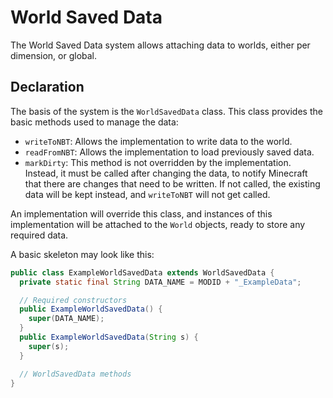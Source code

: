 World Saved Data
================

The World Saved Data system allows attaching data to worlds, either per dimension, or global.

Declaration
-----------

The basis of the system is the `WorldSavedData` class. This class provides the basic methods used to manage the data:

* `writeToNBT`: Allows the implementation to write data to the world.
* `readFromNBT`: Allows the implementation to load previously saved data.
* `markDirty`: This method is not overridden by the implementation. Instead, it must be called after changing the data, to notify Minecraft that there are changes that need to be written. If not called, the existing data will be kept instead, and `writeToNBT` will not get called.

An implementation will override this class, and instances of this implementation will be attached to the `World` objects, ready to store any required data.

A basic skeleton may look like this:

```Java
public class ExampleWorldSavedData extends WorldSavedData {
  private static final String DATA_NAME = MODID + "_ExampleData";

  // Required constructors
  public ExampleWorldSavedData() {
    super(DATA_NAME);
  }
  public ExampleWorldSavedData(String s) {
    super(s);
  }

  // WorldSavedData methods
}
```


